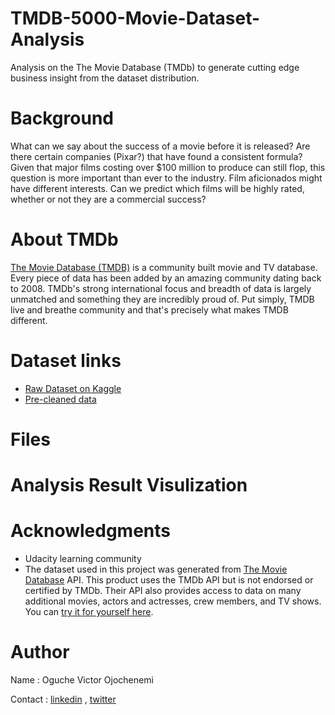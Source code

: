 # TMDB-5000-Movie-Dataset-Analysis
Analysis on the The Movie Database (TMDb) to generate cutting edge business insight from the dataset distribution. 

# Background
What can we say about the success of a movie before it is released? 
Are there certain companies (Pixar?) that have found a consistent formula? 
Given that major films costing over $100 million to produce can still flop, this question is more important than ever to the industry. 
Film aficionados might have different interests. Can we predict which films will be highly rated, whether or not they are a commercial success?

# About TMDb
[The Movie Database (TMDB)](https://www.themoviedb.org/about) is a community built movie and TV database. 
Every piece of data has been added by an amazing community dating back to 2008. 
TMDb's strong international focus and breadth of data is largely unmatched and something they are incredibly proud of. 
Put simply, TMDB live and breathe community and that's precisely what makes TMDB different.

# Dataset links
- [Raw Dataset on Kaggle](https://www.kaggle.com/datasets/tmdb/tmdb-movie-metadata)
- [Pre-cleaned data](https://d17h27t6h515a5.cloudfront.net/topher/2017/October/59dd1c4c_tmdb-movies/tmdb-movies.csv)

# Files


# Analysis Result Visulization 


# Acknowledgments
- Udacity learning community 
- The dataset used in this project was generated from [The Movie Database](https://www.kaggle.com/datasets/tmdb/themoviedb.org) API. This product uses the TMDb API but is not endorsed or certified by TMDb.
Their API also provides access to data on many additional movies, actors and actresses, crew members, and TV shows. You can [try it for yourself here](https://www.themoviedb.org/documentation/api).

# Author
Name : Oguche Victor Ojochenemi

Contact : [linkedin](https://www.linkedin.com/in/victoroguche/) , [twitter](https://twitter.com/VictorOguche6)
